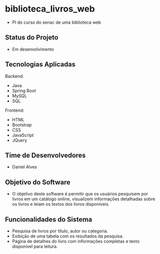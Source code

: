 # biblioteca_livros_web
- PI do curso do senac de uma biblioteca web

## Status do Projeto
- Em desenvolvimento

## Tecnologias Aplicadas
Backend:

- Java
- Spring Boot
- MySQL
- SQL

Frontend:

- HTML
- Bootstrap
- CSS
- JavaScript
- JQuery

## Time de Desenvolvedores
- Daniel Alves

## Objetivo do Software
- O objetivo deste software é permitir que os usuários pesquisem por livros em um catálogo online, visualizem informações detalhadas sobre os livros e leiam os textos dos livros disponíveis.

## Funcionalidades do Sistema
- Pesquisa de livros por título, autor ou categoria.
- Exibição de uma tabela com os resultados da pesquisa.
- Página de detalhes do livro com informações completas e texto disponível para leitura.

